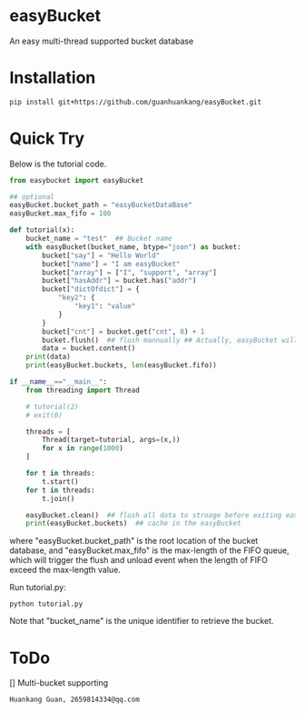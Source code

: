 # easyBucket
An easy multi-thread supported bucket database


# Installation
```sh
pip install git+https://github.com/guanhuankang/easyBucket.git
```


# Quick Try
Below is the tutorial code.

```python
from easybucket import easyBucket

## optional
easyBucket.bucket_path = "easyBucketDataBase"
easyBucket.max_fifo = 100 

def tutorial(x):
    bucket_name = "test"  ## Bucket name
    with easyBucket(bucket_name, btype="json") as bucket:
        bucket["say"] = "Hello World"
        bucket["name"] = "I am easyBucket"
        bucket["array"] = ["I", "support", "array"]
        bucket["hasAddr"] = bucket.has("addr")
        bucket["dictOfdict"] = {
            "key2": {
                "key1": "value"
            }
        }
        bucket["cnt"] = bucket.get("cnt", 0) + 1
        bucket.flush()  ## flush mannually ## Actually, easyBucket will flush automatically
        data = bucket.content()
    print(data)
    print(easyBucket.buckets, len(easyBucket.fifo))

if __name__=="__main__":
    from threading import Thread

    # tutorial(2)
    # exit(0)

    threads = [
        Thread(target=tutorial, args=(x,))
        for x in range(1000)
    ]

    for t in threads:
        t.start()
    for t in threads:
        t.join()

    easyBucket.clean()  ## flush all data to stroage before exiting easyBucket
    print(easyBucket.buckets)  ## cache in the easyBucket

```
where "easyBucket.bucket_path" is the root location of the bucket database, and "easyBucket.max_fifo" is the max-length of the FIFO queue, which will trigger the flush and unload event when the length of FIFO exceed the max-length value.

Run tutorial.py:
```shell
python tutorial.py
```

Note that "bucket_name" is the unique identifier to retrieve the bucket.

# ToDo
[] Multi-bucket supporting

```shell
Huankang Guan, 2659814334@qq.com
```